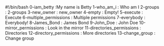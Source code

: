 #!/bin/bash
0-iam_betty :My name is Betty
1-who_am_i : Who am I
2-groups : 2-groups
3-new_owner : new_owner
4-empty : Empty!
5-execute : Execute
6-multiple_permissions : Multiple permissions
7-everybody : Everybody!
8-James_Bond : James Bond
9-John_Doe : John Doe
10-mirror_permissions : Look in the mirror
11-directories_permissions : Directories
12-directory_permissions : More directories
13-change_group : Change group
